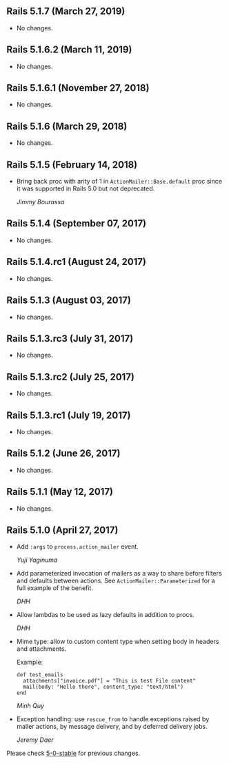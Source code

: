 ## Rails 5.1.7 (March 27, 2019) ##

*   No changes.


## Rails 5.1.6.2 (March 11, 2019) ##

*   No changes.


## Rails 5.1.6.1 (November 27, 2018) ##

*   No changes.


## Rails 5.1.6 (March 29, 2018) ##

*   No changes.


## Rails 5.1.5 (February 14, 2018) ##

*   Bring back proc with arity of 1 in `ActionMailer::Base.default` proc
    since it was supported in Rails 5.0 but not deprecated.

    *Jimmy Bourassa*


## Rails 5.1.4 (September 07, 2017) ##

*   No changes.


## Rails 5.1.4.rc1 (August 24, 2017) ##

*   No changes.


## Rails 5.1.3 (August 03, 2017) ##

*   No changes.


## Rails 5.1.3.rc3 (July 31, 2017) ##

*   No changes.


## Rails 5.1.3.rc2 (July 25, 2017) ##

*   No changes.


## Rails 5.1.3.rc1 (July 19, 2017) ##

*   No changes.


## Rails 5.1.2 (June 26, 2017) ##

*   No changes.


## Rails 5.1.1 (May 12, 2017) ##

*   No changes.


## Rails 5.1.0 (April 27, 2017) ##

*   Add `:args` to `process.action_mailer` event.

    *Yuji Yaginuma*

*   Add parameterized invocation of mailers as a way to share before filters and defaults between actions.
    See `ActionMailer::Parameterized` for a full example of the benefit.

    *DHH*

*   Allow lambdas to be used as lazy defaults in addition to procs.

    *DHH*

*   Mime type: allow to custom content type when setting body in headers
    and attachments.

    Example:

        def test_emails
          attachments["invoice.pdf"] = "This is test File content"
          mail(body: "Hello there", content_type: "text/html")
        end

    *Minh Quy*

*   Exception handling: use `rescue_from` to handle exceptions raised by
    mailer actions, by message delivery, and by deferred delivery jobs.

    *Jeremy Daer*

Please check [5-0-stable](https://github.com/rails/rails/blob/5-0-stable/actionmailer/CHANGELOG.md) for previous changes.
